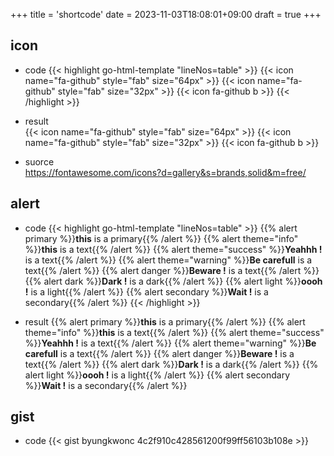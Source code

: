 +++
title = 'shortcode'
date = 2023-11-03T18:08:01+09:00
draft = true
+++

## icon

* code
{{< highlight go-html-template "lineNos=table" >}}
    {{< icon name="fa-github" style="fab" size="64px" >}}
    {{< icon name="fa-github" style="fab" size="32px" >}}
    {{< icon fa-github b >}}
{{< /highlight >}}

* result   
  {{< icon name="fa-github" style="fab" size="64px" >}}
  {{< icon name="fa-github" style="fab" size="32px" >}}
  {{< icon fa-github b >}}

* suorce   
  https://fontawesome.com/icons?d=gallery&s=brands,solid&m=free/

## alert

* code
{{< highlight go-html-template "lineNos=table" >}}
    {{% alert primary %}}**this** is a primary{{% /alert %}}
    {{% alert theme="info" %}}**this** is a text{{% /alert %}}
    {{% alert theme="success" %}}**Yeahhh !** is a text{{% /alert %}}
    {{% alert theme="warning" %}}**Be carefull** is a text{{% /alert %}}
    {{% alert danger %}}**Beware !** is a text{{% /alert %}}
    {{% alert dark %}}**Dark !** is a dark{{% /alert %}}
    {{% alert light %}}**oooh !** is a light{{% /alert %}}
    {{% alert secondary %}}**Wait !** is a secondary{{% /alert %}}
{{< /highlight >}}

* result
{{% alert primary %}}**this** is a primary{{% /alert %}}
{{% alert theme="info" %}}**this** is a text{{% /alert %}}
{{% alert theme="success" %}}**Yeahhh !** is a text{{% /alert %}}
{{% alert theme="warning" %}}**Be carefull** is a text{{% /alert %}}
{{% alert danger %}}**Beware !** is a text{{% /alert %}}
{{% alert dark %}}**Dark !** is a dark{{% /alert %}}
{{% alert light %}}**oooh !** is a light{{% /alert %}}
{{% alert secondary %}}**Wait !** is a secondary{{% /alert %}}

## gist

* code
{{< gist byungkwonc 4c2f910c428561200f99ff56103b108e >}}